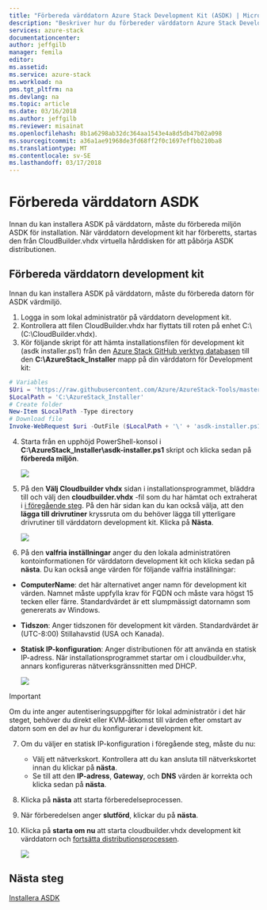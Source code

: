 ```yaml
---
title: "Förbereda värddatorn Azure Stack Development Kit (ASDK) | Microsoft Docs"
description: "Beskriver hur du förbereder värddatorn Azure Stack Development Kit (ASDK) för ASDK-installationen."
services: azure-stack
documentationcenter: 
author: jeffgilb
manager: femila
editor: 
ms.assetid: 
ms.service: azure-stack
ms.workload: na
pms.tgt_pltfrm: na
ms.devlang: na
ms.topic: article
ms.date: 03/16/2018
ms.author: jeffgilb
ms.reviewer: misainat
ms.openlocfilehash: 8b1a6298ab32dc364aa1543e4a8d5db47b02a098
ms.sourcegitcommit: a36a1ae91968de3fd68ff2f0c1697effbb210ba8
ms.translationtype: MT
ms.contentlocale: sv-SE
ms.lasthandoff: 03/17/2018
---
```

# <a name="prepare-the-asdk-host-computer"></a>Förbereda värddatorn ASDK
Innan du kan installera ASDK på värddatorn, måste du förbereda miljön ASDK för installation. När värddatorn development kit har förberetts, startas den från CloudBuilder.vhdx virtuella hårddisken för att påbörja ASDK distributionen.

## <a name="prepare-the-development-kit-host-computer"></a>Förbereda värddatorn development kit
Innan du kan installera ASDK på värddatorn, måste du förbereda datorn för ASDK värdmiljö.
1. Logga in som lokal administratör på värddatorn development kit.
2. Kontrollera att filen CloudBuilder.vhdx har flyttats till roten på enhet C:\ (C:\CloudBuilder.vhdx).
3. Kör följande skript för att hämta installationsfilen för development kit (asdk installer.ps1) från den [Azure Stack GitHub verktyg databasen](https://github.com/Azure/AzureStack-Tools) till den **C:\AzureStack_Installer** mapp på din värddatorn för Development kit:

  ```powershell
  # Variables
  $Uri = 'https://raw.githubusercontent.com/Azure/AzureStack-Tools/master/Deployment/asdk-installer.ps1'
  $LocalPath = 'C:\AzureStack_Installer'
  # Create folder
  New-Item $LocalPath -Type directory
  # Download file
  Invoke-WebRequest $uri -OutFile ($LocalPath + '\' + 'asdk-installer.ps1')
  ```

4. Starta från en upphöjd PowerShell-konsol i **C:\AzureStack_Installer\asdk-installer.ps1** skript och klicka sedan på **förbereda miljön**.

    ![](media/asdk-prepare-host/1.PNG) 

5. På den **Välj Cloudbuilder vhdx** sidan i installationsprogrammet, bläddra till och välj den **cloudbuilder.vhdx** -fil som du har hämtat och extraherat i [i föregående steg](asdk-download.md). På den här sidan kan du kan också välja, att den **lägga till drivrutiner** kryssruta om du behöver lägga till ytterligare drivrutiner till värddatorn development kit. Klicka på **Nästa**.  

    ![](media/asdk-prepare-host/2.PNG)

6. På den **valfria inställningar** anger du den lokala administratören kontoinformationen för värddatorn development kit och klicka sedan på **nästa**. Du kan också ange värden för följande valfria inställningar:
  - **ComputerName**: det här alternativet anger namn för development kit värden. Namnet måste uppfylla krav för FQDN och måste vara högst 15 tecken eller färre. Standardvärdet är ett slumpmässigt datornamn som genererats av Windows.
  - **Tidszon**: Anger tidszonen för development kit värden. Standardvärdet är (UTC-8:00) Stillahavstid (USA och Kanada).
  - **Statisk IP-konfiguration**: Anger distributionen för att använda en statisk IP-adress. När installationsprogrammet startar om i cloudbuilder.vhx, annars konfigureras nätverksgränssnitten med DHCP.

    ![](media/asdk-prepare-host/3.PNG)

  > [!IMPORTANT]
  > Om du inte anger autentiseringsuppgifter för lokal administratör i det här steget, behöver du direkt eller KVM-åtkomst till värden efter omstart av datorn som en del av hur du konfigurerar i development kit.

7. Om du väljer en statisk IP-konfiguration i föregående steg, måste du nu:
    - Välj ett nätverkskort. Kontrollera att du kan ansluta till nätverkskortet innan du klickar på **nästa**.
    - Se till att den **IP-adress**, **Gateway**, och **DNS** värden är korrekta och klicka sedan på **nästa**.
13. Klicka på **nästa** att starta förberedelseprocessen.
14. När förberedelsen anger **slutförd**, klickar du på **nästa**.
15. Klicka på **starta om nu** att starta cloudbuilder.vhdx development kit värddatorn och [fortsätta distributionsprocessen](asdk-install.md).

    ![](media/asdk-prepare-host/4.PNG)


## <a name="next-steps"></a>Nästa steg
[Installera ASDK](asdk-install.md)